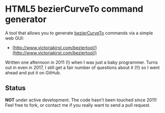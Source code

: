 # HTML5 <canvas> bezierCurveTo command generator

A tool that allows you to generate [bezierCurveTo](https://developer.mozilla.org/en-US/docs/Web/API/CanvasRenderingContext2D/bezierCurveTo) commands via a simple web GUI:
* [http://www.victoriakirst.com/beziertool/](http://www.victoriakirst.com/beziertool/)

Written one afternoon in 2011 (!) when I was just a baby programmer. Turns out in even in 2017, I still get a fair number of questions about it (!!) so I went ahead and put it on GitHub.

## Status
**NOT** under active development. The code hasn't been touched since 2011! Feel free to fork, or contact me if you really want to send a pull request.
